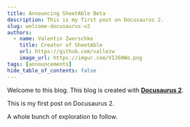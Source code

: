 ```yaml
---
title: Announcing SheetAble Beta
description: This is my first post on Docusaurus 2.
slug: welcome-docusaurus-v2
authors:
  - name: Valentin Zwerschke
    title: Creator of SheetAble
    url: https://github.com/vallezw
    image_url: https://imgur.com/VIJ60Wo.png
tags: [announcements]
hide_table_of_contents: false
---
```

Welcome to this blog. This blog is created with [**Docusaurus 2**](https://docusaurus.io/).

<!--truncate-->

This is my first post on Docusaurus 2.

A whole bunch of exploration to follow.